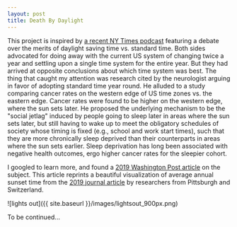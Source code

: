 ```yaml
---
layout: post
title: Death By Daylight
---
```


This project is inspired by [a recent NY Times podcast](https://www.nytimes.com/2021/11/05/learning/do-you-think-it-is-time-to-get-rid-of-daylight-saving-time.html) featuring a debate over the merits of daylight saving time vs. standard time. Both sides advocated for doing away with the current US system of changing twice a year and settling upon a single time system for the entire year. But they had arrived at opposite conclusions about which time system was best. The thing that caught my attention was research cited by the neurologist arguing in favor of adopting standard time year round. He alluded to a study comparing cancer rates on the western edge of US time zones vs. the eastern edge. Cancer rates were found to be higher on the western edge, where the sun sets later. He proposed the underlying mechanism to be the "social jetlag" induced by people going to sleep later in areas where the sun sets later, but still having to wake up to meet the obligatory schedules of society whose timing is fixed (e.g., school and work start times), such that they are more chronically sleep deprived than their counterparts in areas where the sun sets earlier. Sleep deprivation has long been associated with negative health outcomes, ergo higher cancer rates for the sleepier cohort. 

I googled to learn more, and found a [2019 Washington Post article](https://www.washingtonpost.com/business/2019/04/19/how-living-wrong-side-time-zone-can-be-hazardous-your-health/) on the subject. This article reprints a beautiful visualization of average annual sunset time from the [2019 journal article](https://www.sciencedirect.com/science/article/abs/pii/S0167629618309718) by researchers from Pittsburgh and Switzerland. 

![lights out]({{ site.baseurl }}/images/lightsout_900px.png)

To be continued...
